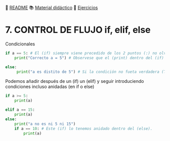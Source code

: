 :page_with_curl: [README](../README.md) :books: [Material didáctico](/documentation/indicedocu.md) :pencil: [Ejercicios](/tests/indicetests.md)


# 7. CONTROL DE FLUJO if, elif, else

Condicionales

````python
if a == 5: # El (if) siempre viene precedido de los 2 puntos (:) no olvidarlo, si no, nos reportará un error.
    print("Correcto a = 5") # Observese que el (print) dentro del (if) esta sangrado o identado.

else:
     print("a es distito de 5") # Si la condición no fueta verdadera (True) imprimiriamos esto
````

Podemos añadir después de un (if) un (elif) y seguir introduciendo condiciones incluso anidadas (en if o else)
````python
if a >= 5: 
    print(a) 

elif a == 15:
    print(a) 
else:
    print("a no es ni 5 ni 15")
    if a == 10: # Este (if) lo tenemos anidado dentro del (else).
        print(a)
````
